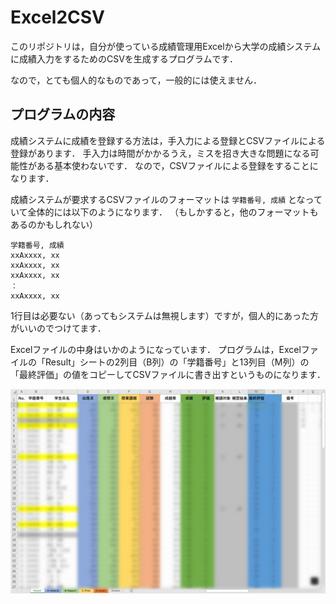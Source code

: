 # Excel2CSV
このリポジトリは，自分が使っている成績管理用Excelから大学の成績システムに成績入力をするためのCSVを生成するプログラムです．

なので，とても個人的なものであって，一般的には使えません．

## プログラムの内容

成績システムに成績を登録する方法は，手入力による登録とCSVファイルによる登録があります．
手入力は時間がかかるうえ，ミスを招き大きな問題になる可能性がある基本使わないです．
なので，CSVファイルによる登録をすることになります．

成績システムが要求するCSVファイルのフォーマットは `学籍番号, 成績` となっていて全体的には以下のようになります．
（もしかすると，他のフォーマットもあるのかもしれない）

```CSV
学籍番号, 成績
xxAxxxx, xx
xxAxxxx, xx
xxAxxxx, xx
：
xxAxxxx, xx
```

1行目は必要ない（あってもシステムは無視します）ですが，個人的にあった方がいいのでつけてます．

Excelファイルの中身はいかのようになっています．
プログラムは，Excelファイルの「Result」シートの2列目（B列）の「学籍番号」と13列目（M列）の「最終評価」の値をコピーしてCSVファイルに書き出すというものになります．

![Excel](/images/Excel.png)

